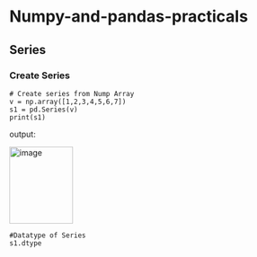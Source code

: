 # Numpy-and-pandas-practicals

## Series
### Create Series
```
# Create series from Nump Array
v = np.array([1,2,3,4,5,6,7])
s1 = pd.Series(v)
print(s1)
```
output:

<img width="113" height="137" alt="image" src="https://github.com/user-attachments/assets/83a6b2c2-0961-400f-8b85-753be5fb9cad" />

```
#Datatype of Series
s1.dtype
```

